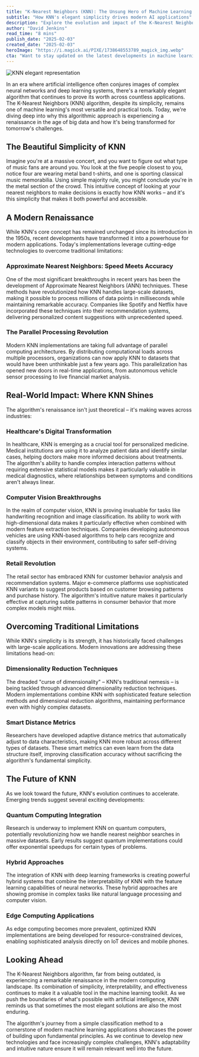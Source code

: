 ```yaml
---
title: "K-Nearest Neighbors (KNN): The Unsung Hero of Machine Learning's Simple Yet Powerful Algorithms"
subtitle: "How KNN's elegant simplicity drives modern AI applications"
description: "Explore the evolution and impact of the K-Nearest Neighbors algorithm, from its foundational simplicity to its modern adaptations in handling big data challenges across various sectors."
author: "David Jenkins"
read_time: "8 mins"
publish_date: "2025-02-03"
created_date: "2025-02-03"
heroImage: "https://i.magick.ai/PIXE/1738648553789_magick_img.webp"
cta: "Want to stay updated on the latest developments in machine learning and AI? Follow us on LinkedIn for more in-depth analysis of groundbreaking algorithms and their real-world applications!"
---
```


![KNN elegant representation](https://i.magick.ai/PIXE/1738648553793_magick_img.webp)

In an era where artificial intelligence often conjures images of complex neural networks and deep learning systems, there's a remarkably elegant algorithm that continues to prove its worth across countless applications. The K-Nearest Neighbors (KNN) algorithm, despite its simplicity, remains one of machine learning's most versatile and practical tools. Today, we're diving deep into why this algorithmic approach is experiencing a renaissance in the age of big data and how it's being transformed for tomorrow's challenges.

## The Beautiful Simplicity of KNN

Imagine you're at a massive concert, and you want to figure out what type of music fans are around you. You look at the five people closest to you, notice four are wearing metal band t-shirts, and one is sporting classical music memorabilia. Using simple majority rule, you might conclude you're in the metal section of the crowd. This intuitive concept of looking at your nearest neighbors to make decisions is exactly how KNN works – and it's this simplicity that makes it both powerful and accessible.

## A Modern Renaissance

While KNN's core concept has remained unchanged since its introduction in the 1950s, recent developments have transformed it into a powerhouse for modern applications. Today's implementations leverage cutting-edge technologies to overcome traditional limitations:

### Approximate Nearest Neighbors: Speed Meets Accuracy

One of the most significant breakthroughs in recent years has been the development of Approximate Nearest Neighbors (ANN) techniques. These methods have revolutionized how KNN handles large-scale datasets, making it possible to process millions of data points in milliseconds while maintaining remarkable accuracy. Companies like Spotify and Netflix have incorporated these techniques into their recommendation systems, delivering personalized content suggestions with unprecedented speed.

### The Parallel Processing Revolution

Modern KNN implementations are taking full advantage of parallel computing architectures. By distributing computational loads across multiple processors, organizations can now apply KNN to datasets that would have been unthinkable just a few years ago. This parallelization has opened new doors in real-time applications, from autonomous vehicle sensor processing to live financial market analysis.

## Real-World Impact: Where KNN Shines

The algorithm's renaissance isn't just theoretical – it's making waves across industries:

### Healthcare's Digital Transformation

In healthcare, KNN is emerging as a crucial tool for personalized medicine. Medical institutions are using it to analyze patient data and identify similar cases, helping doctors make more informed decisions about treatments. The algorithm's ability to handle complex interaction patterns without requiring extensive statistical models makes it particularly valuable in medical diagnostics, where relationships between symptoms and conditions aren't always linear.

### Computer Vision Breakthroughs

In the realm of computer vision, KNN is proving invaluable for tasks like handwriting recognition and image classification. Its ability to work with high-dimensional data makes it particularly effective when combined with modern feature extraction techniques. Companies developing autonomous vehicles are using KNN-based algorithms to help cars recognize and classify objects in their environment, contributing to safer self-driving systems.

### Retail Revolution

The retail sector has embraced KNN for customer behavior analysis and recommendation systems. Major e-commerce platforms use sophisticated KNN variants to suggest products based on customer browsing patterns and purchase history. The algorithm's intuitive nature makes it particularly effective at capturing subtle patterns in consumer behavior that more complex models might miss.

## Overcoming Traditional Limitations

While KNN's simplicity is its strength, it has historically faced challenges with large-scale applications. Modern innovations are addressing these limitations head-on:

### Dimensionality Reduction Techniques

The dreaded "curse of dimensionality" – KNN's traditional nemesis – is being tackled through advanced dimensionality reduction techniques. Modern implementations combine KNN with sophisticated feature selection methods and dimensional reduction algorithms, maintaining performance even with highly complex datasets.

### Smart Distance Metrics

Researchers have developed adaptive distance metrics that automatically adjust to data characteristics, making KNN more robust across different types of datasets. These smart metrics can even learn from the data structure itself, improving classification accuracy without sacrificing the algorithm's fundamental simplicity.

## The Future of KNN

As we look toward the future, KNN's evolution continues to accelerate. Emerging trends suggest several exciting developments:

### Quantum Computing Integration

Research is underway to implement KNN on quantum computers, potentially revolutionizing how we handle nearest neighbor searches in massive datasets. Early results suggest quantum implementations could offer exponential speedups for certain types of problems.

### Hybrid Approaches

The integration of KNN with deep learning frameworks is creating powerful hybrid systems that combine the interpretability of KNN with the feature learning capabilities of neural networks. These hybrid approaches are showing promise in complex tasks like natural language processing and computer vision.

### Edge Computing Applications

As edge computing becomes more prevalent, optimized KNN implementations are being developed for resource-constrained devices, enabling sophisticated analysis directly on IoT devices and mobile phones.

## Looking Ahead

The K-Nearest Neighbors algorithm, far from being outdated, is experiencing a remarkable renaissance in the modern computing landscape. Its combination of simplicity, interpretability, and effectiveness continues to make it a valuable tool in the machine learning toolkit. As we push the boundaries of what's possible with artificial intelligence, KNN reminds us that sometimes the most elegant solutions are also the most enduring.

The algorithm's journey from a simple classification method to a cornerstone of modern machine learning applications showcases the power of building upon fundamental principles. As we continue to develop new technologies and face increasingly complex challenges, KNN's adaptability and intuitive nature ensure it will remain relevant well into the future.